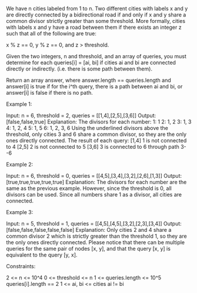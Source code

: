 We have n cities labeled from 1 to n. Two different cities with labels x and
y are directly connected by a bidirectional road if and only if x and y share
a common divisor strictly greater than some threshold. More formally, cities
with labels x and y have a road between them if there exists an integer z
such that all of the following are true:


x % z == 0,
y % z == 0, and
z > threshold.


Given the two integers, n and threshold, and an array of queries, you must
determine for each queries[i] = [ai, bi] if cities ai and bi are connected
directly or indirectly. (i.e. there is some path between them).

Return an array answer, where answer.length == queries.length and answer[i]
is true if for the i^th query, there is a path between ai and bi, or
answer[i] is false if there is no path.


Example 1:


Input: n = 6, threshold = 2, queries = [[1,4],[2,5],[3,6]]
Output: [false,false,true]
Explanation: The divisors for each number:
1:   1
2:   1, 2
3:   1, 3
4:   1, 2, 4
5:   1, 5
6:   1, 2, 3, 6
Using the underlined divisors above the threshold, only cities 3 and 6 share
a common divisor, so they are the
only ones directly connected. The result of each query:
[1,4]   1 is not connected to 4
[2,5]   2 is not connected to 5
[3,6]   3 is connected to 6 through path 3--6


Example 2:


Input: n = 6, threshold = 0, queries = [[4,5],[3,4],[3,2],[2,6],[1,3]]
Output: [true,true,true,true,true]
Explanation: The divisors for each number are the same as the previous
example. However, since the threshold is 0,
all divisors can be used. Since all numbers share 1 as a divisor, all cities
are connected.


Example 3:


Input: n = 5, threshold = 1, queries = [[4,5],[4,5],[3,2],[2,3],[3,4]]
Output: [false,false,false,false,false]
Explanation: Only cities 2 and 4 share a common divisor 2 which is strictly
greater than the threshold 1, so they are the only ones directly connected.
Please notice that there can be multiple queries for the same pair of nodes
[x, y], and that the query [x, y] is equivalent to the query [y, x].



Constraints:


2 <= n <= 10^4
0 <= threshold <= n
1 <= queries.length <= 10^5
queries[i].length == 2
1 <= ai, bi <= cities
ai != bi




